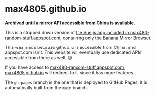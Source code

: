 # max4805.github.io

**Archived until a mirror API accessible from China is available.**

This is a stripped down version of [the Vue.js app included in max480-random-stuff.appspot.com](https://github.com/max4805/RandomStuffWebsite/tree/main/front-vue), containing only [the Banana Mirror Browser](https://max480-random-stuff.appspot.com/celeste/banana-mirror-browser).

This was made because github.io is accessible from China, and appspot.com isn't. This website will eventually use dedicated APIs accessible from there as well. :sweat_smile:

If you have access to [max480-random-stuff.appspot.com](https://max480-random-stuff.appspot.com/), [max4805.github.io](https://max4805.github.io/) will redirect to it, since it has more features.

The `gh-pages` branch is the one that is deployed to GitHub Pages, it is automatically built from the `main` branch.
